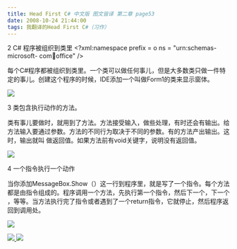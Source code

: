 ```yaml
---
title: Head First C# 中文版 图文皆译 第二章 page53
date: 2008-10-24 21:44:00
tags: 我翻译的Head First C#（习作）
---
```

2 C#  程序被组织到类里  <?xml:namespace prefix = o ns = "urn:schemas-microsoft-
com:office:office" />

每个C#程序都被组织到类里。一个类可以做任何事儿，但是大多数类只做一件特定的事儿。创建这个程序的时候，IDE添加一个叫做Form1的类来显示窗体。

![](https://p-blog.csdn.net/images/p_blog_csdn_net/cuipengfei1/EntryImages/20081024/%E6%88%AA%E5%9B%BE04.jpg)

3  类包含执行动作的方法。

类有事儿要做时，就用到了方法。方法接受输入，做些处理，有时还会有输出。给方法输入要通过参数。方法的不同行为取决于不同的参数。有的方法产出输出。这时，输出就叫
做返回值。如果方法前有void关键字，说明没有返回值。

![](https://p-blog.csdn.net/images/p_blog_csdn_net/cuipengfei1/EntryImages/20081024/%E6%88%AA%E5%9B%BE05.jpg)

4  一个指令执行一个动作

当你添加MessageBox.Show（）这一行到程序里，就是写了一个指令。每个方法都是由指令组成的。程序调用一个方法，先执行第一个指令，然后下一个，下一个
，等等。当方法执行完了指令或者遇到了一个return指令，它就停止，然后程序返回到调用处。

![](https://p-blog.csdn.net/images/p_blog_csdn_net/cuipengfei1/EntryImages/20081024/%E6%88%AA%E5%9B%BE06633604814651210008.jpg)



[ ![](https://profile.csdnimg.cn/5/2/5/3_cuipengfei1)
![](https://g.csdnimg.cn/static/user-reg-year/1x/11.png)
](https://blog.csdn.net/cuipengfei1)





